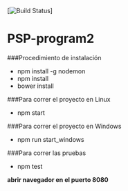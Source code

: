 [![Build Status](https://travis-ci.org/jamesgarzon/PSP-program2.svg?branch=master)]


# PSP-program2

###Procedimiento de instalación
* npm install -g nodemon
* npm install
* bower install

###Para correr el proyecto en Linux
* npm start

###Para correr el proyecto en Windows
* npm run start_windows

###Para correr las pruebas
* npm test

**abrir navegador en el puerto 8080**
